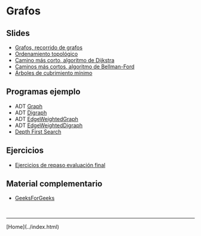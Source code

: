 # Grafos

## Slides
- [Grafos, recorrido de grafos](../slides/07.1-Grafos-Recorrido.pdf)  
- [Ordenamiento topológico](../slides/07.2-Grafos-OrdenamientoTopologico.pdf)
- [Camino más corto, algoritmo de Dijkstra](../slides/07.3-Grafos-Dijkstra.pdf)  
- [Caminos más cortos, algoritmo de Bellman-Ford](../slides/07.4-Grafos-BellmanFordSP.pdf)  
- [Árboles de cubrimiento mínimo](../slides/)  


## Programas ejemplo
- ADT [Graph](https://algs4.cs.princeton.edu/code/edu/princeton/cs/algs4/Graph.java.html)  
- ADT [Digraph](https://algs4.cs.princeton.edu/code/edu/princeton/cs/algs4/Digraph.java.html)  
- ADT [EdgeWeightedGraph](https://algs4.cs.princeton.edu/code/edu/princeton/cs/algs4/EdgeWeightedGraph.java.html)  
- ADT [EdgeWeightedDigraph](https://algs4.cs.princeton.edu/code/edu/princeton/cs/algs4/EdgeWeightedDigraph.java.html)  
- [Depth First Search](https://algs4.cs.princeton.edu/code/edu/princeton/cs/algs4/DepthFirstSearch.java.html)  


## Ejercicios

- [Ejercicios de repaso evaluación final](Ejercicios6-202010.pdf)  


## Material complementario
- [GeeksForGeeks](https://www.geeksforgeeks.org/applications-of-depth-first-search/?ref=lbp)  


<BR>
<HR>
[Home](../index.html)
<BR>

